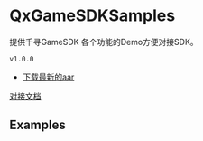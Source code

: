 # QxGameSDKSamples

提供千寻GameSDK 各个功能的Demo方便对接SDK。

```
v1.0.0
```

- [下载最新的aar]()

[对接文档](https://github.com/xuxu5112/QxGameSDKSamples/wiki)

## Examples
